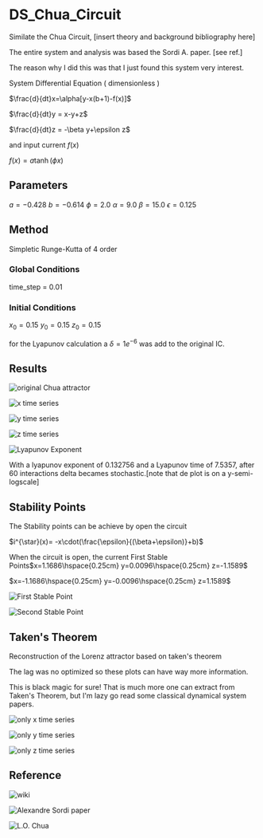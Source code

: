 
# DS_Chua_Circuit

Similate the Chua Circuit, [insert theory and background bibliography here]


The entire system and analysis was based the Sordi A. paper. [see ref.]


The reason why I did this was that I just found this system very interest.

System Differential Equation ( dimensionless )

$\frac{d}{dt}x=\alpha[y-x(b+1)-f(x)]$

$\frac{d}{dt}y = x-y+z$

$\frac{d}{dt}z = -\beta y+\epsilon z$

and  input current $f(x)$

$f(x)=a \tanh(\phi x)$

## Parameters

$a= -0.428$
$b= -0.614$
$\phi = 2.0$
$\alpha = 9.0$
$\beta = 15.0$
$\epsilon = 0.125$

## Method

Simpletic Runge-Kutta of 4 order

### Global Conditions

time_step = 0.01

### Initial Conditions

$x_0 = 0.15$
$y_0 = 0.15$
$z_0 = 0.15$

for the Lyapunov calculation a $\delta=1e^{-6}$ was add to the original IC.

## Results 

![original Chua attractor](https://github.com/gcontesini/DS_Chua_Circuit/blob/master/ts_chua_circuit.png)

![x time series](https://github.com/gcontesini/DS_Chua_Circuit/blob/master/chua_circuit_x_ts.png)

![y time series](https://github.com/gcontesini/DS_Chua_Circuit/blob/master/chua_circuit_y_ts.png)

![z time series](https://github.com/gcontesini/DS_Chua_Circuit/blob/master/chua_circuit_z_ts.png)

![Lyapunov Exponent](https://github.com/gcontesini/DS_Chua_Circuit/blob/master/chua_circuit_lyapunov_exp.png)

With a lyapunov exponent of $0.132756$ and a Lyapunov time of $7.5357$, after 
60 interactions delta becames stochastic.[note that de plot is on a y-semi-logscale]

## Stability Points

The Stability points can be achieve by open the circuit

$i^{\star}(x)= -x\cdot(\frac{\epsilon}{(\beta+\epsilon)}+b)$

When the circuit is open, the current
First Stable Points$x=1.1686\hspace{0.25cm}  y=0.0096\hspace{0.25cm}  z=-1.1589$

$x=-1.1686\hspace{0.25cm}  y=-0.0096\hspace{0.25cm}  z=1.1589$

![First Stable Point](https://github.com/gcontesini/DS_Chua_Circuit/blob/master/ts_chua_circuit_FSP.png)

![Second Stable Point](https://github.com/gcontesini/DS_Chua_Circuit/blob/master/ts_chua_circuit_SSP.png)

## Taken's Theorem

Reconstruction of the Lorenz attractor based on taken's theorem

The lag was no optimized so these plots can have way more information.

This is black magic for sure! That is much more one can extract from Taken's Theorem, but I'm lazy go read some classical dynamical system papers.

![only x time series](https://github.com/gcontesini/DS_Chua_Circuit/blob/master/chua_x_takens_theorem.png)

![only y time series](https://github.com/gcontesini/DS_Chua_Circuit/blob/master/chua_y_takens_theorem.png)

![only z time series](https://github.com/gcontesini/DS_Chua_Circuit/blob/master/chua_z_takens_theorem.png)

## Reference

![wiki](https://en.wikipedia.org/wiki/Chua%27s_circuit)

![Alexandre Sordi paper](https://doi.org/10.1590/1806-9126-rbef-2020-0437)

![L.O. Chua](https://arxiv.org/abs/1710.02677)


